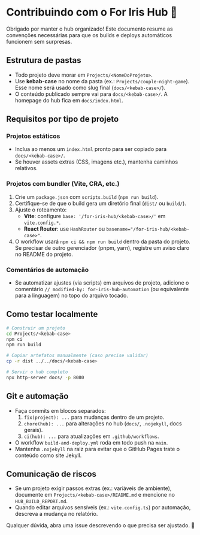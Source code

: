 # Contribuindo com o For Iris Hub 💜

Obrigado por manter o hub organizado! Este documento resume as convenções necessárias para que os builds e deploys automáticos funcionem sem surpresas.

## Estrutura de pastas

- Todo projeto deve morar em `Projects/<NomeDoProjeto>`.
- Use **kebab-case** no nome da pasta (ex.: `Projects/couple-night-game`). Esse nome será usado como slug final (`docs/<kebab-case>/`).
- O conteúdo publicado sempre vai para `docs/<kebab-case>/`. A homepage do hub fica em `docs/index.html`.

## Requisitos por tipo de projeto

### Projetos estáticos

- Inclua ao menos um `index.html` pronto para ser copiado para `docs/<kebab-case>/`.
- Se houver assets extras (CSS, imagens etc.), mantenha caminhos relativos.

### Projetos com bundler (Vite, CRA, etc.)

1. Crie um `package.json` com `scripts.build` (`npm run build`).
2. Certifique-se de que o build gera um diretório final (`dist/` ou `build/`).
3. Ajuste o roteamento:
   - **Vite**: configure `base: '/for-iris-hub/<kebab-case>/'` em `vite.config.*`.
   - **React Router**: use `HashRouter` ou `basename="/for-iris-hub/<kebab-case>"`.
4. O workflow usará `npm ci && npm run build` dentro da pasta do projeto. Se precisar de outro gerenciador (pnpm, yarn), registre um aviso claro no README do projeto.

### Comentários de automação

- Se automatizar ajustes (via scripts) em arquivos de projeto, adicione o comentário `// modified-by: for-iris-hub-automation` (ou equivalente para a linguagem) no topo do arquivo tocado.

## Como testar localmente

```bash
# Construir um projeto
cd Projects/<kebab-case>
npm ci
npm run build

# Copiar artefatos manualmente (caso precise validar)
cp -r dist ../../docs/<kebab-case>

# Servir o hub completo
npx http-server docs/ -p 8080
```

## Git e automação

- Faça commits em blocos separados:
  1. `fix(project): ...` para mudanças dentro de um projeto.
  2. `chore(hub): ...` para alterações no hub (`docs/`, `.nojekyll`, docs gerais).
  3. `ci(hub): ...` para atualizações em `.github/workflows`.
- O workflow `build-and-deploy.yml` roda em todo push na `main`.
- Mantenha `.nojekyll` na raiz para evitar que o GitHub Pages trate o conteúdo como site Jekyll.

## Comunicação de riscos

- Se um projeto exigir passos extras (ex.: variáveis de ambiente), documente em `Projects/<kebab-case>/README.md` e mencione no `HUB_BUILD_REPORT.md`.
- Quando editar arquivos sensíveis (ex.: `vite.config.ts`) por automação, descreva a mudança no relatório.

Qualquer dúvida, abra uma issue descrevendo o que precisa ser ajustado. 💜
